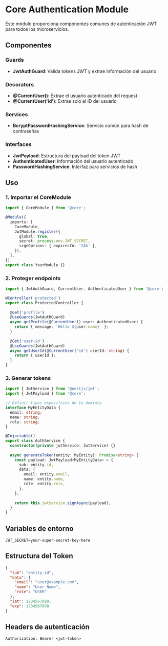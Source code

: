 # Core Authentication Module

Este módulo proporciona componentes comunes de autenticación JWT para todos los microservicios.

## Componentes

### Guards
- **JwtAuthGuard**: Valida tokens JWT y extrae información del usuario

### Decorators
- **@CurrentUser()**: Extrae el usuario autenticado del request
- **@CurrentUser('id')**: Extrae solo el ID del usuario

### Services
- **BcryptPasswordHashingService**: Servicio común para hash de contraseñas

### Interfaces
- **JwtPayload**: Estructura del payload del token JWT
- **AuthenticatedUser**: Información del usuario autenticado
- **PasswordHashingService**: Interfaz para servicios de hash

## Uso

### 1. Importar el CoreModule

```typescript
import { CoreModule } from '@core';

@Module({
  imports: [
    CoreModule,
    JwtModule.register({
      global: true,
      secret: process.env.JWT_SECRET,
      signOptions: { expiresIn: '24h' },
    }),
  ],
})
export class YourModule {}
```

### 2. Proteger endpoints

```typescript
import { JwtAuthGuard, CurrentUser, AuthenticatedUser } from '@core';

@Controller('protected')
export class ProtectedController {
  
  @Get('profile')
  @UseGuards(JwtAuthGuard)
  async getProfile(@CurrentUser() user: AuthenticatedUser) {
    return { message: `Hello ${user.name}` };
  }
  
  @Get('user-id')
  @UseGuards(JwtAuthGuard)
  async getUserId(@CurrentUser('id') userId: string) {
    return { userId };
  }
}
```

### 3. Generar tokens

```typescript
import { JwtService } from '@nestjs/jwt';
import { JwtPayload } from '@core';

// Definir tipos específicos de tu dominio
interface MyEntityData {
  email: string;
  name: string;
  role: string;
}

@Injectable()
export class AuthService {
  constructor(private jwtService: JwtService) {}
  
  async generateToken(entity: MyEntity): Promise<string> {
    const payload: JwtPayload<MyEntityData> = {
      sub: entity.id,
      data: {
        email: entity.email,
        name: entity.name,
        role: entity.role,
      },
    };
    
    return this.jwtService.signAsync(payload);
  }
}
```

## Variables de entorno

```env
JWT_SECRET=your-super-secret-key-here
```

## Estructura del Token

```json
{
  "sub": "entity-id",
  "data": {
    "email": "user@example.com", 
    "name": "User Name",
    "role": "USER"
  },
  "iat": 1234567890,
  "exp": 1234567890
}
```

## Headers de autenticación

```
Authorization: Bearer <jwt-token>
``` 